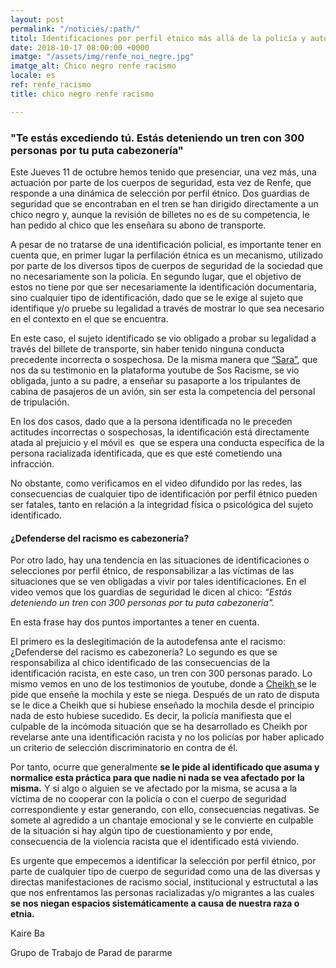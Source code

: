 ```yaml
---
layout: post
permalink: "/noticies/:path/"
titol: Identificaciones por perfil étnico más allá de la policía y autodefensa deslegitimada
date: 2018-10-17 08:00:00 +0000
imatge: "/assets/img/renfe_noi_negre.jpg"
imatge_alt: Chico negro renfe racismo
locale: es
ref: renfe_racismo
title: chico negro renfe racismo

---
```

### "Te estás excediendo tú. Estás deteniendo un tren con 300 personas por tu puta cabezonería"

Este Jueves 11 de octubre hemos tenido que presenciar, una vez más, una actuación por parte de los cuerpos de seguridad, esta vez de Renfe, que responde a una dinámica de selección por perfil étnico. Dos guardias de seguridad que se encontraban en el tren se han dirigido directamente a un chico negro y, aunque la revisión de billetes no es de su competencia, le han pedido al chico que les enseñara su abono de transporte.

A pesar de no tratarse de una identificación policial, es importante tener en cuenta que, en primer lugar la perfilación étnica es un mecanismo, utilizado por parte de los diversos tipos de cuerpos de seguridad de la sociedad que no necesariamente son la policía. En segundo lugar, que el objetivo de estos no tiene por que ser necesariamente la identificación documentaria, sino cualquier tipo de identificación, dado que se le exige al sujeto que identifique y/o pruebe su legalidad a través de mostrar lo que sea necesario en el contexto en el que se encuentra.

En este caso, el sujeto identificado se vio obligado a probar su legalidad a través del billete de transporte, sin haber tenido ninguna conducta precedente incorrecta o sospechosa. De la misma manera que [“Sara”](https://www.pareudepararme.org/testimonios/si-nos-callamos-nadie-nos-va-a-tener-en-cuenta/), que nos da su testimonio en la plataforma youtube de Sos Racisme, se vio obligada, junto a su padre, a enseñar su pasaporte a los tripulantes de cabina de pasajeros de un avión, sin ser esta la competencia del personal de tripulación.

En los dos casos, dado que a la persona identificada no le preceden actitudes incorrectas o sospechosas, la identificación está directamente atada al prejuicio y el móvil es  que se espera una conducta específica de la persona racializada identificada, que es que esté cometiendo una infracción.

No obstante, como verificamos en el video difundido por las redes, las consecuencias de cualquier tipo de identificación por perfil étnico pueden ser fatales, tanto en relación a la integridad física o psicológica del sujeto identificado.

#### ¿Defenderse del racismo es cabezonería?

Por otro lado, hay una tendencia en las situaciones de identificaciones o selecciones por perfil étnico, de responsabilizar a las víctimas de las situaciones que se ven obligadas a vivir por tales identificaciones. En el video vemos que los guardias de seguridad le dicen al chico: _“Estás deteniendo un tren con 300 personas por tu puta cabezonería"._

En esta frase hay dos puntos importantes a tener en cuenta.

El primero es la deslegitimación de la autodefensa ante el racismo: ¿Defenderse del racismo es cabezonería? Lo segundo es que se responsabiliza al chico identificado de las consecuencias de la identificación racista, en este caso, un tren con 300 personas parado. Lo mismo vemos en uno de los testimonios de youtube, donde a [Cheikh ](https://www.pareudepararme.org/testimonios/ensename-la-mochila/)se le pide que enseñe la mochila y este se niega. Después de un rato de disputa se le dice a Cheikh que si hubiese enseñado la mochila desde el principio nada de esto hubiese sucedido. Es decir, la policía manifiesta que el culpable de la incómoda situación que se ha desarrollado es Cheikh por revelarse ante una identificación racista y no los policías por haber aplicado un criterio de selección discriminatorio en contra de él.

Por tanto, ocurre que generalmente **se le pide al identificado que asuma y normalice esta práctica para que nadie ni nada se vea afectado por la misma.** Y si algo o alguien se ve afectado por la misma, se acusa a la víctima de no cooperar con la policía o con el cuerpo de seguridad correspondiente y estar generando, con ello, consecuencias negativas. Se somete al agredido a un chantaje emocional y se le convierte en culpable de la situación si hay algún tipo de cuestionamiento y por ende, consecuencia de la violencia racista que el identificado está viviendo.

Es urgente que empecemos a identificar la selección por perfil étnico, por parte de cualquier tipo de cuerpo de seguridad como una de las diversas y directas manifestaciones de racismo social, institucional y estructutal a las que nos enfrentamos las personas racializadas y/o migrantes a las cuales **se nos niegan espacios sistemáticamente a causa de nuestra raza o etnia.**

Kaire Ba

Grupo de Trabajo de Parad de pararme